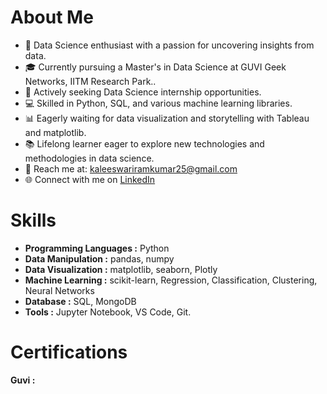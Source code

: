 # About Me

- 🌟 Data Science enthusiast with a passion for uncovering insights from data.
- 🎓 Currently pursuing a Master's in Data Science at GUVI Geek Networks, IITM Research Park..
- 💼 Actively seeking Data Science internship opportunities.
- 💻 Skilled in Python, SQL, and various machine learning libraries.
- 📊 Eagerly waiting for data visualization and storytelling with Tableau and matplotlib.
- 📚 Lifelong learner eager to explore new technologies and methodologies in data science.
- 📧 Reach me at: kaleeswariramkumar25@gmail.com
- 🌐 Connect with me on [LinkedIn](https://www.linkedin.com/in/kaleeswari-s-081a392a6/)

# Skills

* **Programming Languages :** Python
* **Data Manipulation     :** pandas, numpy
* **Data Visualization    :** matplotlib, seaborn, Plotly
* **Machine Learning      :** scikit-learn, Regression, Classification, Clustering, Neural Networks
* **Database              :** SQL, MongoDB
* **Tools                 :** Jupyter Notebook, VS Code,  Git.

# Certifications  

**Guvi :**

<!---
Kaleeswari_S is a ✨ special ✨ repository because its `README.md` (this file) appears on your GitHub profile.
You can click the Preview link to take a look at your changes.
--->
